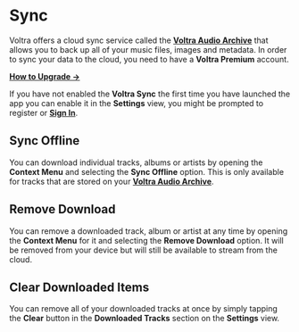 # Sync

Voltra offers a cloud sync service called the **[Voltra Audio Archive](https://voltra.co/premium)** that allows you to back up all of your music files, images and metadata. In order to sync your data to the cloud, you need to have a **Voltra Premium** account.

**[How to Upgrade →](/mobile/update-account.html#upgrade)**

If you have not enabled the **Voltra Sync** the first time you have launched the app you can enable it in the **Settings** view, you might be prompted to register or **[Sign In](/mobile/update-account.html#sign-insign-out)**.

## Sync Offline

You can download individual tracks, albums or artists by opening the **Context Menu** and selecting the **Sync Offline** option. This is only available for tracks that are stored on your **[Voltra Audio Archive](https://voltra.co/premium)**.

## Remove Download

You can remove a downloaded track, album or artist at any time by opening the **Context Menu** for it and selecting the **Remove Download** option. It will be removed from your device but will still be available to stream from the cloud.

## Clear Downloaded Items

You can remove all of your downloaded tracks at once by simply tapping the **Clear** button in the **Downloaded Tracks** section on the **Settings** view.
